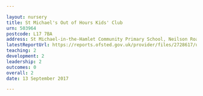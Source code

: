 ```yaml
---

layout: nursery
title: St Michael's Out of Hours Kids' Club
urn: 503964
postcode: L17 7BA
address: St Michael-in-the-Hamlet Community Primary School, Neilson Road, Liverpool, L17 7BA
latestReportUrl: https://reports.ofsted.gov.uk/provider/files/2728617/urn/503964.pdf
teaching: 2
development: 2
leadership: 2
outcomes: 0
overall: 2
date: 13 September 2017

---
```

